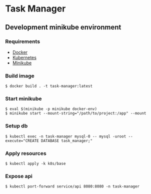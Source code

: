 # Task Manager

## Development minikube environment

### Requirements
- [Docker](https://www.docker.com/products/docker-desktop)
- [Kubernetes](https://kubernetes.io/docs/tasks/tools/)
- [Minikube](https://kubernetes.io/docs/tasks/tools/install-minikube/)

### Build image
```shell script
$ docker build . -t task-manager:latest
```

### Start minikube
```shell script
$ eval $(minikube -p minikube docker-env)
$ minikube start --mount-string="/path/to/project:/app" --mount 
```

### Setup db
```shell
$ kubectl exec -n task-manager mysql-0 -- mysql -uroot --execute="CREATE DATABASE task_manager;"
```

### Apply resources
```shell script
$ kubectl apply -k k8s/base
```

### Expose api
```shell script
$ kubectl port-forward service/api 8080:8080 -n task-manager
```
